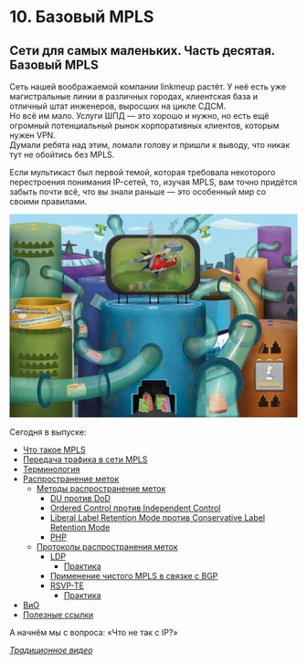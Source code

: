 # 10. Базовый MPLS

## Сети для самых маленьких. Часть десятая. Базовый MPLS

Сеть нашей воображаемой компании linkmeup растёт. У неё есть уже магистральные линии в различных городах, клиентская база и отличный штат инженеров, выросших на цикле СДСМ.  
Но всё им мало. Услуги ШПД — это хорошо и нужно, но есть ещё огромный потенциальный рынок корпоративных клиентов, которым нужен VPN.  
Думали ребята над этим, ломали голову и пришли к выводу, что никак тут не обойтись без MPLS.

Если мультикаст был первой темой, которая требовала некоторого перестроения понимания IP-сетей, то, изучая MPLS, вам точно придётся забыть почти всё, что вы знали раньше — это особенный мир со своими правилами.

[![](../.gitbook/assets/0_100960_19e8ebfb_orig.jpg)](../.gitbook/assets/0_100960_19e8ebfb_orig.jpg)

Сегодня в выпуске:

* [Что такое MPLS](10.-base-mpls.md#ABOUT_MPLS)
* [Передача трафика в сети MPLS](10.-base-mpls.md#FORWARDING)
* [Терминология](10.-base-mpls.md#GLOSSARY)
* [Распространение меток](10.-base-mpls.md#LABEL_DISTRIBUTION)
  * [Методы распространение меток](10.-base-mpls.md#MODES)
    * [DU против DoD](10.-base-mpls.md#DU_DOD)
    * [Ordered Control против Independent Control](10.-base-mpls.md#LABEL_CONTROL)
    * [Liberal Label Retention Mode против Conservative Label Retention Mode](10.-base-mpls.md#RETENTION_MODE)
    * [PHP](10.-base-mpls.md#PHP)
  * [Протоколы распространения меток](10.-base-mpls.md#PROTOCOLS)
    * [LDP](10.-base-mpls.md#LDP)
      * [Практика](10.-base-mpls.md#LDP_PRACTICE)
    * [Применение чистого MPLS в связке с BGP](10.-base-mpls.md#MPLS-BGP)
    * [RSVP-TE](10.-base-mpls.md#RSVP-TE)
      * [Практика](10.-base-mpls.md#RSVP_PRACTICE)
* [ВиО](10.-base-mpls.md#FAQ)
* [Полезные ссылки](10.-base-mpls.md#USEFUL)

А начнём мы с вопроса: «Что не так с IP?»

[_Традиционное видео_ ](https://www.youtube.com/embed/hZyfM4UZDac)
